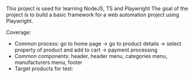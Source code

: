 This project is used for learning NodeJS, TS and Playwright
The goal of the project is to build a basic framework for a web automation project using Playwright.

Coverage:
- Common process: go to home page -> go to product details -> select property of product and add to cart -> payment processing
- Common components: header, header menu, categories menu, manufacturers menu, footer
- Target products for test: 